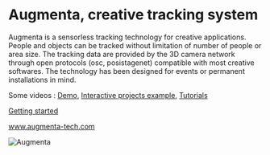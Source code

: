 Augmenta, creative tracking system
==================================

Augmenta is a sensorless tracking technology for creative applications. People and objects can be tracked without limitation of number of people or area size. The tracking data are provided by the 3D camera network through open protocols (osc, posistagenet) compatible with most creative softwares. The technology has been designed for events or permanent installations in mind.

Some videos : [Demo](https://vimeo.com/323923994), [Interactive projects example](https://vimeo.com/339124467), [Tutorials](https://www.youtube.com/channel/UC4Cw9fxKz6aVYPQAUmHrPog)

[Getting started]

www.augmenta-tech.com

![Augmenta](https://github.com/Theoriz/Augmenta/blob/gh-pages/res/gif/augmenta_480p.gif)

[Watch the video]: https://vimeo.com/323923994
[Getting started]: https://github.com/Theoriz/Augmenta/wiki
[Théoriz studio]: http://www.theoriz.com/
